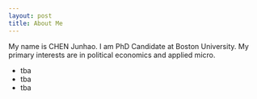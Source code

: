 ```yaml
---
layout: post
title: About Me
---
```




My name is CHEN Junhao. I am PhD Candidate at Boston University. My primary interests are in political economics and applied micro. 

* tba
* tba
* tba

